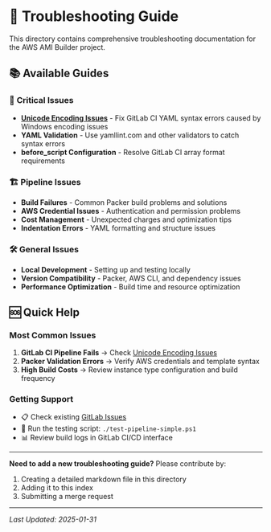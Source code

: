 # 🐛 Troubleshooting Guide

This directory contains comprehensive troubleshooting documentation for the AWS AMI Builder project.

## 📚 Available Guides

### 🔧 **Critical Issues**
- **[Unicode Encoding Issues](unicode-encoding-gitlab-ci.md)** - Fix GitLab CI YAML syntax errors caused by Windows encoding issues
- **YAML Validation** - Use yamllint.com and other validators to catch syntax errors
- **before_script Configuration** - Resolve GitLab CI array format requirements

### 🏗️ **Pipeline Issues**
- **Build Failures** - Common Packer build problems and solutions
- **AWS Credential Issues** - Authentication and permission problems
- **Cost Management** - Unexpected charges and optimization tips
- **Indentation Errors** - YAML formatting and structure issues

### 🛠️ **General Issues**
- **Local Development** - Setting up and testing locally
- **Version Compatibility** - Packer, AWS CLI, and dependency issues
- **Performance Optimization** - Build time and resource optimization

## 🆘 Quick Help

### Most Common Issues
1. **GitLab CI Pipeline Fails** → Check [Unicode Encoding Issues](unicode-encoding-gitlab-ci.md)
2. **Packer Validation Errors** → Verify AWS credentials and template syntax
3. **High Build Costs** → Review instance type configuration and build frequency

### Getting Support
- 📋 Check existing [GitLab Issues](https://gitlab.com/pdelpino/packer-ami-generator-v1/-/issues)
- 🧪 Run the testing script: `./test-pipeline-simple.ps1`
- 📊 Review build logs in GitLab CI/CD interface

---

**Need to add a new troubleshooting guide?** Please contribute by:
1. Creating a detailed markdown file in this directory
2. Adding it to this index
3. Submitting a merge request

---

*Last Updated: 2025-01-31*
